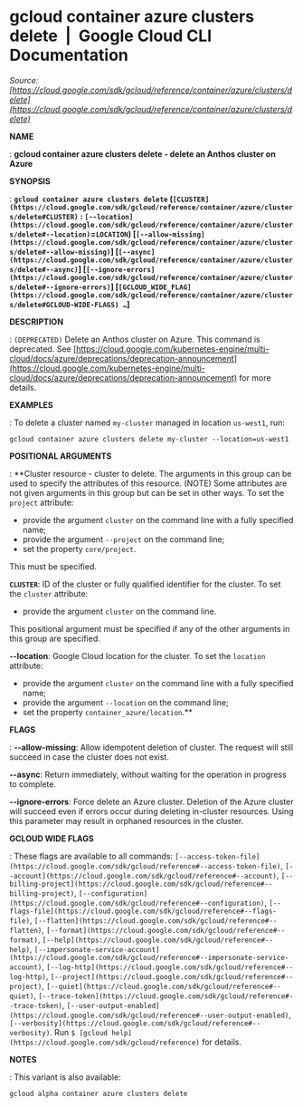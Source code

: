 # gcloud container azure clusters delete  |  Google Cloud CLI Documentation

*Source: [https://cloud.google.com/sdk/gcloud/reference/container/azure/clusters/delete](https://cloud.google.com/sdk/gcloud/reference/container/azure/clusters/delete)*

**NAME**

: **gcloud container azure clusters delete - delete an Anthos cluster on Azure**

**SYNOPSIS**

: **`gcloud container azure clusters delete` (`[CLUSTER](https://cloud.google.com/sdk/gcloud/reference/container/azure/clusters/delete#CLUSTER)` : `[--location](https://cloud.google.com/sdk/gcloud/reference/container/azure/clusters/delete#--location)`=`LOCATION`) [`[--allow-missing](https://cloud.google.com/sdk/gcloud/reference/container/azure/clusters/delete#--allow-missing)`] [`[--async](https://cloud.google.com/sdk/gcloud/reference/container/azure/clusters/delete#--async)`] [`[--ignore-errors](https://cloud.google.com/sdk/gcloud/reference/container/azure/clusters/delete#--ignore-errors)`] [`[GCLOUD_WIDE_FLAG](https://cloud.google.com/sdk/gcloud/reference/container/azure/clusters/delete#GCLOUD-WIDE-FLAGS) …`]**

**DESCRIPTION**

: `(DEPRECATED)` Delete an Anthos cluster on Azure.
This command is deprecated. See [https://cloud.google.com/kubernetes-engine/multi-cloud/docs/azure/deprecations/deprecation-announcement](https://cloud.google.com/kubernetes-engine/multi-cloud/docs/azure/deprecations/deprecation-announcement)
for more details.

**EXAMPLES**

: To delete a cluster named ``my-cluster``
managed in location ``us-west1``, run:

```
gcloud container azure clusters delete my-cluster --location=us-west1
```

**POSITIONAL ARGUMENTS**

: **Cluster resource - cluster to delete. The arguments in this group can be used to
specify the attributes of this resource. (NOTE) Some attributes are not given
arguments in this group but can be set in other ways.
To set the `project` attribute:

- provide the argument `cluster` on the command line with a fully
specified name;
- provide the argument `--project` on the command line;
- set the property `core/project`.

This must be specified.

**`CLUSTER`**:
ID of the cluster or fully qualified identifier for the cluster.
To set the `cluster` attribute:

- provide the argument `cluster` on the command line.

This positional argument must be specified if any of the other arguments in this
group are specified.

**--location**:
Google Cloud location for the cluster.
To set the `location` attribute:

- provide the argument `cluster` on the command line with a fully
specified name;
- provide the argument `--location` on the command line;
- set the property `container_azure/location`.**

**FLAGS**

: **--allow-missing**:
Allow idempotent deletion of cluster. The request will still succeed in case the
cluster does not exist.

**--async**:
Return immediately, without waiting for the operation in progress to complete.

**--ignore-errors**:
Force delete an Azure cluster. Deletion of the Azure cluster will succeed even
if errors occur during deleting in-cluster resources. Using this parameter may
result in orphaned resources in the cluster.

**GCLOUD WIDE FLAGS**

: These flags are available to all commands: `[--access-token-file](https://cloud.google.com/sdk/gcloud/reference#--access-token-file)`,
`[--account](https://cloud.google.com/sdk/gcloud/reference#--account)`, `[--billing-project](https://cloud.google.com/sdk/gcloud/reference#--billing-project)`,
`[--configuration](https://cloud.google.com/sdk/gcloud/reference#--configuration)`,
`[--flags-file](https://cloud.google.com/sdk/gcloud/reference#--flags-file)`,
`[--flatten](https://cloud.google.com/sdk/gcloud/reference#--flatten)`, `[--format](https://cloud.google.com/sdk/gcloud/reference#--format)`, `[--help](https://cloud.google.com/sdk/gcloud/reference#--help)`, `[--impersonate-service-account](https://cloud.google.com/sdk/gcloud/reference#--impersonate-service-account)`,
`[--log-http](https://cloud.google.com/sdk/gcloud/reference#--log-http)`,
`[--project](https://cloud.google.com/sdk/gcloud/reference#--project)`, `[--quiet](https://cloud.google.com/sdk/gcloud/reference#--quiet)`, `[--trace-token](https://cloud.google.com/sdk/gcloud/reference#--trace-token)`, `[--user-output-enabled](https://cloud.google.com/sdk/gcloud/reference#--user-output-enabled)`,
`[--verbosity](https://cloud.google.com/sdk/gcloud/reference#--verbosity)`.
Run `$ [gcloud help](https://cloud.google.com/sdk/gcloud/reference)` for details.

**NOTES**

: This variant is also available:

```
gcloud alpha container azure clusters delete
```
